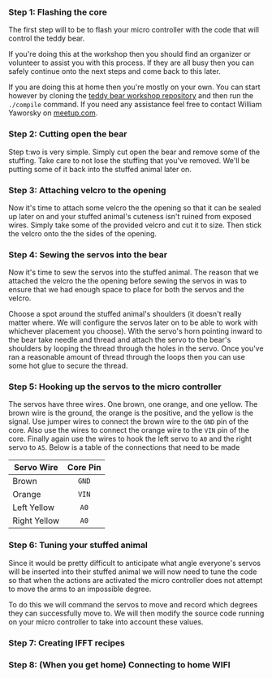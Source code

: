 ### Step 1: Flashing the core

The first step will to be to flash your micro controller with the code that will
control the teddy bear.

If you're doing this at the workshop then you should find an organizer or
volunteer to assist you with this process.  If they are all busy then you can
safely continue onto the next steps and come back to this later.

If you are doing this at home then you're mostly on your own.  You can start
however by cloning the <a href="https://github.com/make-on-the-lake/teddy-bear-workshop" target="_blank">teddy bear workshop repository</a>
and then run the `./compile` command.  If you need any assistance feel free to
contact William Yaworsky on <a href="http://meetup.com" target="_blank">meetup.com</a>.

### Step 2: Cutting open the bear

Step t:wo is very simple.  Simply cut open the bear and remove some of the
stuffing.  Take care to not lose the stuffing that you've removed.  We'll be
putting some of it back into the stuffed animal later on.

### Step 3: Attaching velcro to the opening

Now it's time to attach some velcro the the opening so that it can be sealed up
later on and your stuffed animal's cuteness isn't ruined from exposed wires.
Simply take some of the provided velcro and cut it to size.  Then stick the
velcro onto the the sides of the opening.

### Step 4: Sewing the servos into the bear

Now it's time to sew the servos into the stuffed animal.  The reason that we
attached the velcro the the opening before sewing the servos in was to ensure
that we had enough space to place for both the servos and the velcro.

Choose a spot around the stuffed animal's shoulders (it doesn't really matter
where.  We will configure the servos later on to be able to work with whichever
placement you choose).  With the servo's horn pointing inward to the bear take
needle and thread and attach the servo to the bear's shoulders by looping the
thread through the holes in the servo.  Once you've ran a reasonable amount of
thread through the loops then you can use some hot glue to secure the thread.

### Step 5: Hooking up the servos to the micro controller

The servos have three wires.  One brown, one orange, and one yellow.  The brown
wire is the ground, the orange is the positive, and the yellow is the signal.
Use jumper wires to connect the brown wire to the `GND` pin of the core.  Also
use the wires to connect the orange wire to the `VIN` pin of the core.  Finally
again use the wires to hook the left servo to `A0` and the right servo to `A5`.
Below is a table of the connections that need to be made

| Servo Wire        | Core Pin |
| ------------- |:-------------:|
| Brown      | `GND` |
| Orange      | `VIN`      |
| Left Yellow | `A0` |
| Right Yellow | `A0` |

### Step 6: Tuning your stuffed animal

Since it would be pretty difficult to anticipate what angle everyone's servos
will be inserted into their stuffed animal we will now need to tune the code so
that when the actions are activated the micro controller does not attempt to
move the arms to an impossible degree.

To do this we will command the servos to move and record which degrees they can
successfully move to.  We will then modify the source code running on your micro
controller to take into account these values.

<!-- TODO -->

### Step 7: Creating IFFT recipes

<!-- TODO -->

### Step 8: (When you get home) Connecting to home WIFI

<!-- TODO -->

